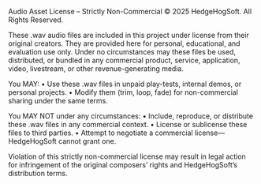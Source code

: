 Audio Asset License – Strictly Non-Commercial
© 2025 HedgeHogSoft. All Rights Reserved.

These .wav audio files are included in this project under license from their original creators.
They are provided here for personal, educational, and evaluation use only.
Under no circumstances may these files be used, distributed, or bundled in any
commercial product, service, application, video, livestream, or other revenue-generating media.

You MAY:
  • Use these .wav files in unpaid play-tests, internal demos, or personal projects.
  • Modify them (trim, loop, fade) for non-commercial sharing under the same terms.

You MAY NOT under any circumstances:
  • Include, reproduce, or distribute these .wav files in any commercial context.
  • License or sublicense these files to third parties.
  • Attempt to negotiate a commercial license—HedgeHogSoft cannot grant one.

Violation of this strictly non-commercial license may result in legal action for
infringement of the original composers’ rights and HedgeHogSoft’s distribution terms.
